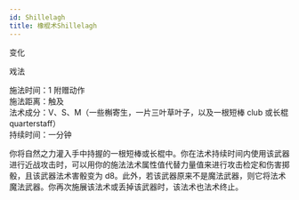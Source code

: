 ```yaml
---
id: Shillelagh
title: 橡棍术Shillelagh
---
```


变化

戏法

施法时间：1 附赠动作  
施法距离：触及  
法术成分：V、S、M（一些槲寄生，一片三叶草叶子，以及一根短棒 club 或长棍 quarterstaff）  
持续时间：一分钟

你将自然之力灌入手中持握的一根短棒或长棍中。你在法术持续时间内使用该武器进行近战攻击时，可以用你的施法法术属性值代替力量值来进行攻击检定和伤害掷骰，且该武器法术害骰变为 d8。此外，若该武器原来不是魔法武器，则它将法术魔法武器。你再次施展该法术或丢掉该武器时，该法术也法术终止。
